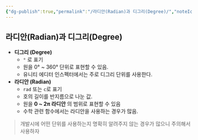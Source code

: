 ```yaml
---
{"dg-publish":true,"permalink":"/라디안(Radian)과 디그리(Degree)/","noteIcon":""}
---
```



## 라디안(Radian)과 디그리(Degree)

-   **디그리 (Degree)**
	- `°` 로 표기
	- 원을 0° ~ 360° 단위로 표현할 수 있음.
	- 유니티 에디터 인스펙터에서는 주로 디그리 단위를 사용한다.
-   **라디안 (Radian)**
	- `rad` 또는 `c`로 표기
	- 호의 길이를 반지름으로 나눈 값.
	- 원을 **0 ~ 2π 라디안** 의 범위로 표현할 수 있음
	- 수학 관련 함수에서는 라디안을 사용하는 경우가 많음.

> 개발시에 어떤 단위를 사용하는지 명확히 알려주지 않는 경우가 많으니 주의해서 사용하자